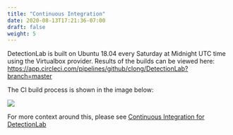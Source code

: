 ```yaml
---
title: "Continuous Integration"
date: 2020-08-13T17:21:36-07:00
draft: false
weight: 5
---
```


DetectionLab is built on Ubuntu 18.04 every Saturday at Midnight UTC time using the Virtualbox provider. Results of the builds can be viewed here:  https://app.circleci.com/pipelines/github/clong/DetectionLab?branch=master

The CI build process is shown in the image below:

![](https://github.com/clong/DetectionLab/blob/master/img/build.png?raw=true)

For more context around this, please see [Continuous Integration for DetectionLab](https://medium.com/@clong/continuous-integration-for-detectionlab-e13b5c2b1cb)